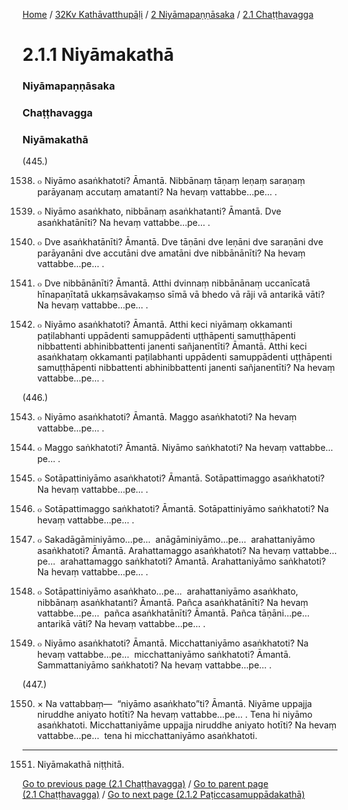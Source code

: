 
[Home](/) / [32Kv Kathāvatthupāḷi](../../../32Kv.md) / [2 Niyāmapaṇṇāsaka](../../2.md) / [2.1 Chaṭṭhavagga](../2.1.md)

# 2.1.1 Niyāmakathā

### Niyāmapaṇṇāsaka

### Chaṭṭhavagga

### Niyāmakathā

(445.)

1538. ๐ Niyāmo asaṅkhatoti? Āmantā. Nibbānaṃ tāṇaṃ leṇaṃ saraṇaṃ parāyanaṃ accutaṃ amatanti? Na hevaṃ vattabbe…pe… .

1539. ๐ Niyāmo asaṅkhato, nibbānaṃ asaṅkhatanti? Āmantā. Dve asaṅkhatānīti? Na hevaṃ vattabbe…pe… .

1540. ๐ Dve asaṅkhatānīti? Āmantā. Dve tāṇāni dve leṇāni dve saraṇāni dve parāyanāni dve accutāni dve amatāni dve nibbānānīti? Na hevaṃ vattabbe…pe… .

1541. ๐ Dve nibbānānīti? Āmantā. Atthi dvinnaṃ nibbānānaṃ uccanīcatā hīnapaṇītatā ukkaṃsāvakaṃso sīmā vā bhedo vā rāji vā antarikā vāti? Na hevaṃ vattabbe…pe… .

1542. ๐ Niyāmo asaṅkhatoti? Āmantā. Atthi keci niyāmaṃ okkamanti paṭilabhanti uppādenti samuppādenti uṭṭhāpenti samuṭṭhāpenti nibbattenti abhinibbattenti janenti sañjanentīti? Āmantā. Atthi keci asaṅkhataṃ okkamanti paṭilabhanti uppādenti samuppādenti uṭṭhāpenti samuṭṭhāpenti nibbattenti abhinibbattenti janenti sañjanentīti? Na hevaṃ vattabbe…pe… .

(446.)

1543. ๐ Niyāmo asaṅkhatoti? Āmantā. Maggo asaṅkhatoti? Na hevaṃ vattabbe…pe… .

1544. ๐ Maggo saṅkhatoti? Āmantā. Niyāmo saṅkhatoti? Na hevaṃ vattabbe…pe… .

1545. ๐ Sotāpattiniyāmo asaṅkhatoti? Āmantā. Sotāpattimaggo asaṅkhatoti? Na hevaṃ vattabbe…pe… .

1546. ๐ Sotāpattimaggo saṅkhatoti? Āmantā. Sotāpattiniyāmo saṅkhatoti? Na hevaṃ vattabbe…pe… .

1547. ๐ Sakadāgāminiyāmo…pe…  anāgāminiyāmo…pe…  arahattaniyāmo asaṅkhatoti? Āmantā. Arahattamaggo asaṅkhatoti? Na hevaṃ vattabbe…pe…  arahattamaggo saṅkhatoti? Āmantā. Arahattaniyāmo saṅkhatoti? Na hevaṃ vattabbe…pe… .

1548. ๐ Sotāpattiniyāmo asaṅkhato…pe…  arahattaniyāmo asaṅkhato, nibbānaṃ asaṅkhatanti? Āmantā. Pañca asaṅkhatānīti? Na hevaṃ vattabbe…pe…  pañca asaṅkhatānīti? Āmantā. Pañca tāṇāni…pe…  antarikā vāti? Na hevaṃ vattabbe…pe… .

1549. ๐ Niyāmo asaṅkhatoti? Āmantā. Micchattaniyāmo asaṅkhatoti? Na hevaṃ vattabbe…pe…  micchattaniyāmo saṅkhatoti? Āmantā. Sammattaniyāmo saṅkhatoti? Na hevaṃ vattabbe…pe… .

(447.)

1550. × Na vattabbaṃ—  “niyāmo asaṅkhato”ti? Āmantā. Niyāme uppajja niruddhe aniyato hotīti? Na hevaṃ vattabbe…pe… . Tena hi niyāmo asaṅkhatoti. Micchattaniyāme uppajja niruddhe aniyato hotīti? Na hevaṃ vattabbe…pe…  tena hi micchattaniyāmo asaṅkhatoti.

---

1551. Niyāmakathā niṭṭhitā.



[Go to previous page (2.1 Chaṭṭhavagga)](../2.1.md) / [Go to parent page (2.1 Chaṭṭhavagga)](../2.1.md) / [Go to next page (2.1.2 Paṭiccasamuppādakathā)](2.1.2.md)


